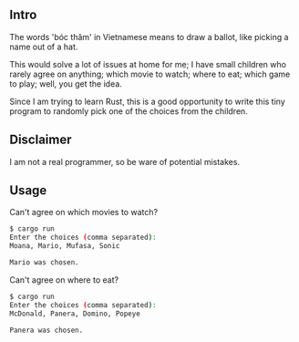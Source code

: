 ## Intro
The words 'bóc thăm' in Vietnamese means to draw a ballot, like picking a name out of a hat.

This would solve a lot of issues at home for me; I have small children who rarely agree on anything; which movie to watch; where to eat; which game to play; well, you get the idea.

Since I am trying to learn Rust, this is a good opportunity to write this tiny program to randomly pick one of the choices from the children.

## Disclaimer
I am not a real programmer, so be ware of potential mistakes.

## Usage
Can't agree on which movies to watch?
```bash
$ cargo run
Enter the choices (comma separated):
Moana, Mario, Mufasa, Sonic

Mario was chosen.
```

Can't agree on where to eat?
```bash
$ cargo run
Enter the choices (comma separated):
McDonald, Panera, Domino, Popeye

Panera was chosen.
```

